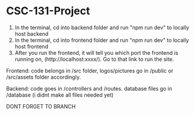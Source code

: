 # CSC-131-Project

1. In the terminal, cd into backend folder and run "npm run dev" to locally host backend
2. In the terminal, cd into frontend folder and run "npm run dev" to locally host frontend
3. After you run the frontend, it will tell you which port the frontend is running on, (http://localhost:xxxx/). Go to that link to run the site.

Frontend: code belongs in /src folder, logos/pictures go in /public or /src/assets folder accordingly.

Backend: code goes in /controllers and /routes. database files go in /database (i didnt make all files needed yet)

DONT FORGET TO BRANCH
